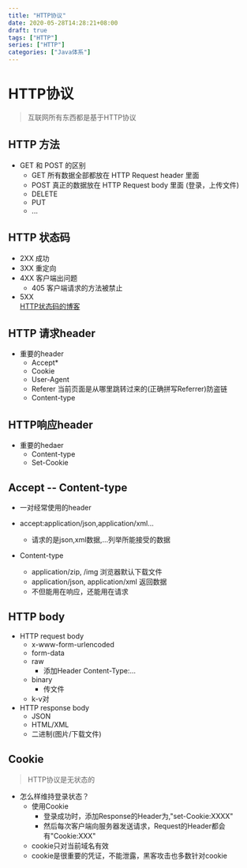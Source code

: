 ```yaml
---
title: "HTTP协议"
date: 2020-05-28T14:28:21+08:00
draft: true
tags: ["HTTP"]
series: ["HTTP"]
categories: ["Java体系"]
---
```

# HTTP协议

> 互联网所有东西都是基于HTTP协议


## HTTP 方法
+ GET 和 POST 的区别
  + GET 所有数据全部都放在 HTTP Request header 里面
  + POST 真正的数据放在 HTTP Request body 里面 (登录，上传文件)
  + DELETE
  + PUT
  + ...

## HTTP 状态码
+ 2XX 成功
+ 3XX 重定向
+ 4XX 客户端出问题
  + 405 客户端请求的方法被禁止
+ 5XX  
[HTTP状态码的博客](https://http.cat/)

## HTTP 请求header
+ 重要的header
  + Accept*
  + Cookie
  + User-Agent
  + Referer 当前页面是从哪里跳转过来的(正确拼写Referrer)防盗链
  + Content-type 

## HTTP响应header
+ 重要的hedaer
  + Content-type
  + Set-Cookie

## Accept -- Content-type
+ 一对经常使用的header
+ accept:application/json,application/xml...
  + 请求的是json,xml数据,...列举所能接受的数据
   
+ Content-type
  + application/zip, /img 浏览器默认下载文件
  + application/json, application/xml 返回数据
  + 不但能用在响应，还能用在请求

## HTTP body
+ HTTP request body
  + x-www-form-urlencoded
  + form-data
  + raw
    + 添加Header Content-Type:...
  + binary
    + 传文件
  + k-v对
+ HTTP response body
  + JSON
  + HTML/XML
  + 二进制(图片/下载文件)

## Cookie
> HTTP协议是无状态的

+ 怎么样维持登录状态？
  + 使用Cookie
    + 登录成功时，添加Response的Header为,"set-Cookie:XXXX"
    + 然后每次客户端向服务器发送请求，Request的Header都会有"Cookie:XXX"
  + cookie只对当前域名有效
  + cookie是很重要的凭证，不能泄露，黑客攻击也多数针对cookie